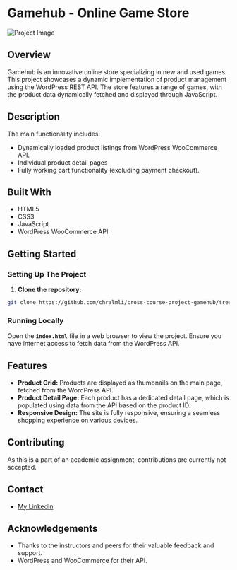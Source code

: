 # Gamehub - Online Game Store

![Project Image](/images/gamehub-mockup.jpg)

## Overview

Gamehub is an innovative online store specializing in new and used games. This project showcases a dynamic implementation of product management using the WordPress REST API. The store features a range of games, with the product data dynamically fetched and displayed through JavaScript.

## Description

The main functionality includes:

- Dynamically loaded product listings from WordPress WooCommerce API.
- Individual product detail pages
- Fully working cart functionality (excluding payment checkout).

## Built With

- HTML5
- CSS3
- JavaScript
- WordPress WooCommerce API

## Getting Started
### Setting Up The Project
1. **Clone the repository:** 
```bash
git clone https://github.com/chralmli/cross-course-project-gamehub/tree/gamehub-cms-ca
```

### Running Locally
Open the **`index.html`** file in a web browser to view the project. Ensure you have internet access to fetch data from the WordPress API.

## Features
- **Product Grid:** Products are displayed as thumbnails on the main page, fetched from the WordPress API.
- **Product Detail Page:** Each product has a dedicated detail page, which is populated using data from the API based on the product ID.
- **Responsive Design:** The site is fully responsive, ensuring a seamless shopping experience on various devices.

## Contributing

As this is a part of an academic assignment, contributions are currently not accepted.

## Contact
- [My LinkedIn](www.linkedin.com/in/christian-almli-4b82b8196)

## Acknowledgements

- Thanks to the instructors and peers for their valuable feedback and support.
- WordPress and WooCommerce for their API.